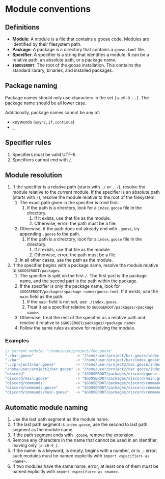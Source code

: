 # Module conventions

## Definitions

- **Module**: A module is a file that contains a goose code. Modules are identified by their filesystem path.
- **Package**: A package is a directory that contains a `goose.toml` file.
- **Specifier**: A specifier is a string that identifies a module. It can be a relative path, an absolute path, or a package name.
- **`$GOOSEROOT`**: The root of the goose installation. This contains the standard library, binaries, and installed packages.

## Package naming

Package names should only use characters in the set `[a-z0-9_.-]`. The package name should be all lower case.

Additionally, package names cannot be any of:

- keywords (`async`, `if`, `continue`)
- `_`

## Specifier rules

1. Specifiers must be valid UTF-8.
2. Specifiiers cannot end with `/`.

## Module resolution

1. If the specifier is a relative path (starts with `./` or `../`), resolve the module relative to the current module. If the specifier is an absolute path (starts with `/`), resolve the module relative to the root of the filesystem.
   1. The exact path given in the specifier is tried first.
      1. If the path is a directory, look for a `index.goose` file in the directory.
         1. If it exists, use that file as the module.
         2. Otherwise, error; the path must be a file.
   2. Otherwise, if the path does not already end with `.goose`, try appending `.goose` to the path.
      1. If the path is a directory, look for a `index.goose` file in the directory.
         1. If it exists, use that file as the module.
         2. Otherwise, error; the path must be a file.
   3. In all other cases, use the path as the module.
2. If the specifier begins with a package name, resolve the module relative to `$GOOSEROOT/packages`.
   1. The specifier is split on the first `/`. The first part is the package name, and the second part is the path within the package.
   2. If the specifier is only the package name, look for `$GOOSEROOT/packages/<package name>/goose.toml`. If it exists, use the `main` field as the path.
      1. If the `main` field is not set, use `./index.goose`.
      2. Treat it as a specifier relative to `$GOOSEROOT/packages/<package name>`.
   3. Otherwise, treat the rest of the specifier as a relative path and resolve it relative to `$GOOSEROOT/packages/<package name>`.
   4. Follow the same rules as above for resolving the module.

### Examples

```js
// current module: "/home/user/project/foo.goose"
"./bar.goose"                   -> "/home/user/project/bar.goose/index.goose", "/home/user/project/bar.goose"
"./bar"                         -> "/home/user/project/bar/index.goose", "/home/user/project/bar", "/home/user/project/bar.goose"
"../project2/bar.goose"         -> "/home/user/project2/bar.goose/index.goose", "/home/user/project2/bar.goose"
"/home/user/project2/bar.goose" -> "/home/user/project2/bar.goose/index.goose", "/home/user/project2/bar.goose"
"discord"                       -> "$GOOSEROOT/packages/discord/goose.toml" -> "/home/user/.goose/packages/discord/index.goose"
"discord/main.goose"            -> "$GOOSEROOT/packages/discord/main.goose/index.goose", "$GOOSEROOT/packages/discord/main.goose"
"discord/commands"              -> "$GOOSEROOT/packages/discord/commands/index.goose", "$GOOSEROOT/packages/discord/commands", "$GOOSEROOT/packages/discord/commands.goose"
"discord/commands.goose"        -> "$GOOSEROOT/packages/discord/commands.goose/index.goose", "$GOOSEROOT/packages/discord/commands.goose"
"discord/commands/main.goose"   -> "$GOOSEROOT/packages/discord/commands/main.goose/index.goose", "$GOOSEROOT/packages/discord/commands/main.goose"
```

## Automatic module naming

1. Use the last path segment as the module name.
2. If the last path segment is `index.goose`, use the second to last path segment as the module name.
3. If the path segment ends with `.goose`, remove the extension.
4. Remove any characters in the name that cannot be used in an identifier, leaving only `[a-z0-9_]`.
5. If the name: is a keyword, is empty, begins with a number, or is `_`: error; such modules must be named explicitly with `import <specifier> as <name>`.
6. If two modules have the same name, error; at least one of them must be named explicitly with `import <specifier> as <name>`.
